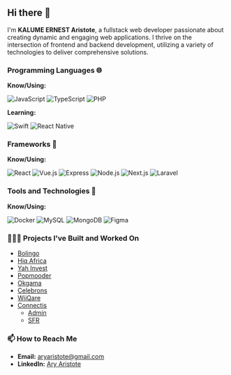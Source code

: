## Hi there 👋

I'm **KALUME ERNEST Aristote**, a fullstack web developer passionate about creating dynamic and engaging web applications. I thrive on the intersection of frontend and backend development, utilizing a variety of technologies to deliver comprehensive solutions.

### Programming Languages 🌐
**Know/Using:**

![JavaScript](https://img.shields.io/badge/javascript-F7DF1E?style=for-the-badge&logo=javascript&logoColor=black)
![TypeScript](https://img.shields.io/badge/typescript-3178C6?style=for-the-badge&logo=typescript&logoColor=white)
![PHP](https://img.shields.io/badge/php-777BB4?style=for-the-badge&logo=php&logoColor=white)

**Learning:**

![Swift](https://img.shields.io/badge/swift-FA7343?style=for-the-badge&logo=swift&logoColor=white) 
![React Native](https://img.shields.io/badge/react--native-20232A?style=for-the-badge&logo=react&logoColor=61DAFB)

### Frameworks 🧰
**Know/Using:**

![React](https://img.shields.io/badge/react-20232A?style=for-the-badge&logo=react&logoColor=61DAFB)
![Vue.js](https://img.shields.io/badge/vuejs-35495E?style=for-the-badge&logo=vue.js&logoColor=4FC08D)
![Express](https://img.shields.io/badge/express-000000?style=for-the-badge&logo=express&logoColor=white)
![Node.js](https://img.shields.io/badge/node.js-339933?style=for-the-badge&logo=nodedotjs&logoColor=white)
![Next.js](https://img.shields.io/badge/next.js-000000?style=for-the-badge&logo=nextdotjs&logoColor=white)
![Laravel](https://img.shields.io/badge/laravel-FF2D20?style=for-the-badge&logo=laravel&logoColor=white)

### Tools and Technologies 🔧
**Know/Using:**

![Docker](https://img.shields.io/badge/docker-2496ED?style=for-the-badge&logo=docker&logoColor=white)
![MySQL](https://img.shields.io/badge/mysql-4479A1?style=for-the-badge&logo=mysql&logoColor=white)
![MongoDB](https://img.shields.io/badge/mongodb-47A248?style=for-the-badge&logo=mongodb&logoColor=white)
![Figma](https://img.shields.io/badge/figma-F24E1E?style=for-the-badge&logo=figma&logoColor=white) 


### 👨🏽‍🔧 Projects I've Built and Worked On

- [Bolingo](https://bolingoconsult.com/)
- [Hiq Africa](https://hiq.africa/)
- [Yah Invest](https://www.yahinvest.com/)
- [Popmooder](https://popmooder.com)
- [Okgama](http://okgama.com)
- [Celebrons](http://celebrons.org)
- [WiiQare](https://wiiqare.com) 
- [Connectis](https://connectis.co)
  - [Admin](https://admin.connectis.co)
  - [SFR](https://sfr.connectis.co)

### 📫 How to Reach Me
- **Email:** aryaristote@gmail.com
- **LinkedIn:** [Ary Aristote](https://www.linkedin.com/in/ary-aristote-017100160/)
